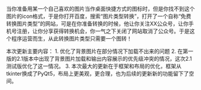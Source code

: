 当你准备用某一个自己喜欢的图片当作桌面快捷方式的图标时，但是你找不到这个图片的icon格式，于是你打开百度，搜索“图片类型转换”，打开了一个自称“免费转换图片类型”的网站，可是在你准备转换的时候，他让你关注XX公众号，让你手机号注册，让你分享获得转换机会，你一气之下关闭了网站取消了公众号。于是这个程序运营而生，从此转换图片类型只需要一个图转！


本次更新主要内容：
    1. 优化了背景图片在部分情况下加载不出来的问题
    2. 在第一版的2.1版本中出现了背景图片加载和输出内容展示的优先级冲突的情况，这次2.1测试版优化了这一情况。
    3. 本次最大的更新在于框架和布局的优化，框架从tkinter换成了PyQt5，布局上更美观，更合理，也为后续的更新新的功能留下了空间。
